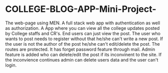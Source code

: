 # COLLEGE-BLOG-APP-Mini-Project-
The web-page using MEN.
A full stack web app with authentication as well as authorization.
A App where you can view all the college updates posted by College staffs and CR's.
End users can just view the post.
The user who wants to post needs to register without that he/she can't write a new post.
If the user is not the author of the post he/she can't edit/delete the post. The routes are protected.
It has forget password feature through mail.
Admin feature is added who can delete/edit the post if its inconvinent to the site.
If the inconvience continues admin can delete users data and the user can't login.
